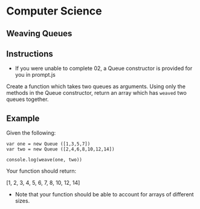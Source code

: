 # Computer Science 

## Weaving Queues

## Instructions

* If you were unable to complete 02, a Queue constructor is provided for you in prompt.js

Create a function which takes two queues as arguments. Using only the methods in the Queue constructor, return an array which has `weaved` two queues together.

## Example
Given the following:
```
var one = new Queue ([1,3,5,7])
var two = new Queue ([2,4,6,8,10,12,14])

console.log(weave(one, two))
```
Your function should return:

[1, 2, 3, 4, 5, 6, 7, 8, 10, 12, 14]

* Note that your function should be able to account for arrays of different sizes.